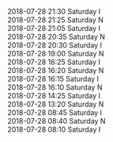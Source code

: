 2018-07-28 21:30 Saturday  I  
2018-07-28 21:25 Saturday  N  
2018-07-28 21:05 Saturday  I  
2018-07-28 20:35 Saturday  N  
2018-07-28 20:30 Saturday  I  
2018-07-28 19:00 Saturday  N  
2018-07-28 16:25 Saturday  I  
2018-07-28 16:20 Saturday  N  
2018-07-28 16:15 Saturday  I  
2018-07-28 16:10 Saturday  N  
2018-07-28 14:25 Saturday  I  
2018-07-28 13:20 Saturday  N  
2018-07-28 08:45 Saturday  I  
2018-07-28 08:40 Saturday  N  
2018-07-28 08:10 Saturday  I  
